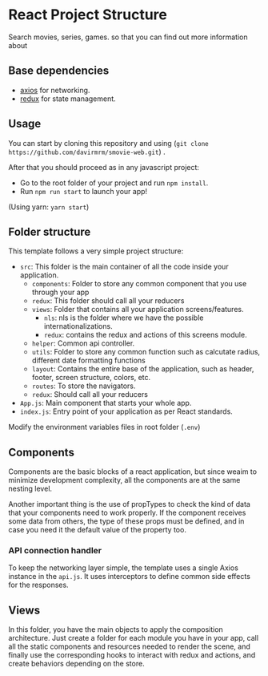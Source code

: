 # React Project Structure

Search movies, series, games. so that you can find out more information about

## Base dependencies

- [axios](https://github.com/axios/axios) for networking.
- [redux](https://redux.js.org/) for state management.

## Usage
You can start by cloning this repository and using (`git clone https://github.com/davirmrm/smovie-web.git`) .

After that you should proceed as in any javascript project:

- Go to the root folder of your project and run `npm install`.
- Run `npm run start` to launch your app!

(Using yarn: `yarn start`)

## Folder structure

This template follows a very simple project structure:
- `src`: This folder is the main container of all the code inside your application.
  - `components`: Folder to store any common component that you use through your app
  - `redux`: This folder should call all your reducers
  - `views`: Folder that contains all your application screens/features.
    - `nls`: nls is the folder where we have the possible internationalizations.
    - `redux`: contains the redux and actions of this screens module.
  - `helper`: Common api controller.
  - `utils`: Folder to store any common function such as calcutate radius, different date formatting functions
  - `layout`: Contains the entire base of the application, such as header, footer, screen structure, colors, etc.
  - `routes`: To store the navigators.
  - `redux`: Should call all your reducers
- `App.js`: Main component that starts your whole app.
- `index.js`: Entry point of your application as per React standards.

Modify the environment variables files in root folder (`.env`)

## Components

Components are the basic blocks of a react application, but since we​​ aim to minimize development complexity, all the components are at the same nesting level.

Another important thing is the use of propTypes to check the kind of data that your components need to work properly. If the component receives some data from others, the type of these props must be defined, and in case you need it the default value of the property too.

### API connection handler

To keep the networking layer simple, the template uses a single Axios instance in the `api.js`. It uses interceptors to define common side effects for the responses.

## Views

In this folder, you have the main objects to apply the composition architecture. Just create a folder for each module you have in your app, call all the static components and resources needed to render the scene, and finally use the corresponding hooks to interact with redux and actions, and create behaviors depending on the store.